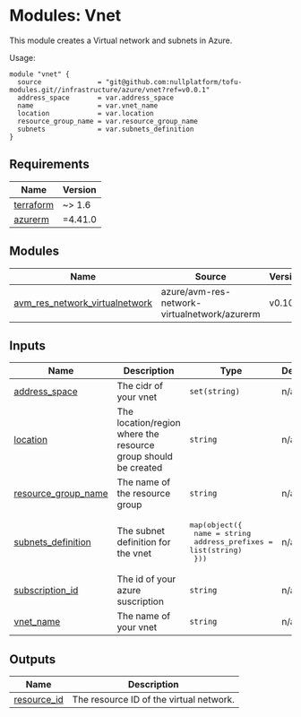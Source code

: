 # Modules: Vnet

This module creates a Virtual network and subnets in Azure.

Usage:


```
module "vnet" {
  source              = "git@github.com:nullplatform/tofu-modules.git//infrastructure/azure/vnet?ref=v0.0.1"
  address_space       = var.address_space
  name                = var.vnet_name
  location            = var.location
  resource_group_name = var.resource_group_name
  subnets             = var.subnets_definition
}
```


<!-- BEGIN_TF_DOCS -->
## Requirements

| Name | Version |
|------|---------|
| <a name="requirement_terraform"></a> [terraform](#requirement\_terraform) | ~> 1.6 |
| <a name="requirement_azurerm"></a> [azurerm](#requirement\_azurerm) | =4.41.0 |

## Modules

| Name | Source | Version |
|------|--------|---------|
| <a name="module_avm_res_network_virtualnetwork"></a> [avm_res_network_virtualnetwork](#module\_avm_res_network_virtualnetwork) | azure/avm-res-network-virtualnetwork/azurerm | v0.10.0 |

## Inputs

| Name | Description | Type | Default | Required |
|------|-------------|------|---------|:--------:|
| <a name="input_address_space"></a> [address\_space](#input\_address\_space) | The cidr of your vnet | `set(string)` | n/a | yes |
| <a name="input_location"></a> [location](#input\_location) | The location/region where the resource group should be created | `string` | n/a | yes |
| <a name="input_resource_group_name"></a> [resource\_group\_name](#input\_resource\_group\_name) | The name of the resource group | `string` | n/a | yes |
| <a name="input_subnets_definition"></a> [subnets\_definition](#input\_subnets\_definition) | The subnet definition for the vnet | <pre>map(object({<br/>    name             = string<br/>    address_prefixes = list(string)<br/>  }))</pre> | n/a | yes |
| <a name="input_subscription_id"></a> [subscription\_id](#input\_subscription\_id) | The id of your azure suscription | `string` | n/a | yes |
| <a name="input_vnet_name"></a> [vnet\_name](#input\_vnet\_name) | The name of your vnet | `string` | n/a | yes |

## Outputs

| Name | Description |
|------|-------------|
| <a name="output_resource_id"></a> [resource\_id](#output\_resource\_id) | The resource ID of the virtual network. |
<!-- END_TF_DOCS -->